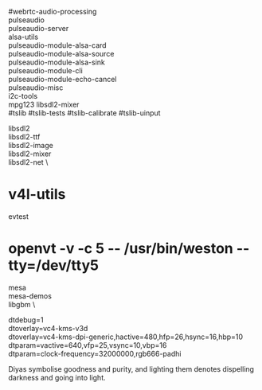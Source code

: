 #webrtc-audio-processing \
pulseaudio \
pulseaudio-server \
alsa-utils \
pulseaudio-module-alsa-card \
pulseaudio-module-alsa-source \
pulseaudio-module-alsa-sink \
pulseaudio-module-cli \
pulseaudio-module-echo-cancel \
pulseaudio-misc \
i2c-tools \
mpg123
libsdl2-mixer \
#tslib 
#tslib-tests 
#tslib-calibrate 
#tslib-uinput

libsdl2 \
                        libsdl2-ttf \
                        libsdl2-image \
                        libsdl2-mixer \
                        libsdl2-net \
# v4l-utils
evtest

# openvt -v -c 5 -- /usr/bin/weston --tty=/dev/tty5

mesa \
                        mesa-demos \
                        libgbm \


dtdebug=1                                                       
dtoverlay=vc4-kms-v3d                                           
dtoverlay=vc4-kms-dpi-generic,hactive=480,hfp=26,hsync=16,hbp=10
dtparam=vactive=640,vfp=25,vsync=10,vbp=16                       
dtparam=clock-frequency=32000000,rgb666-padhi

Diyas symbolise goodness and purity, and lighting them denotes dispelling darkness and going into light.